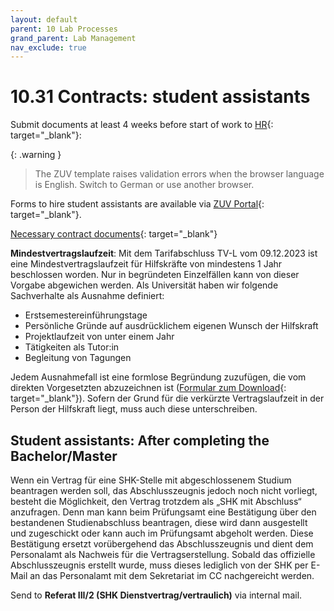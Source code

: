 ```yaml
---
layout: default
parent: 10 Lab Processes
grand_parent: Lab Management
nav_exclude: true
---
```


# 10.31 Contracts: student assistants

Submit documents at least 4 weeks before start of work to [HR](https://www.uni-bamberg.de/abt-personal/personal3-3/team-zustaendigkeiten/){: target="_blank"}:

{: .warning }
> The ZUV template raises validation errors when the browser language is English. Switch to German or use another browser.

Forms to hire student assistants are available via [ZUV Portal](https://zuvportal.uni-bamberg.de/){: target="_blank"}.

[Necessary contract documents](https://www.uni-bamberg.de/fileadmin/abt-personal/Homepage_ab_2016-03/11_Formulare_Infos_Merkblaetter/Einstellungsunterlagen/Einstellungsunterl_Hilfskraefte.zip){: target="_blank"}

**Mindestvertragslaufzeit**: Mit dem Tarifabschluss TV-L vom 09.12.2023 ist eine Mindestvertragslaufzeit für Hilfskräfte von mindestens 1 Jahr beschlossen worden. Nur in begründeten Einzelfällen kann von dieser Vorgabe abgewichen werden. Als Universität haben wir folgende Sachverhalte als Ausnahme definiert:

- Erstsemestereinführungstage
- Persönliche Gründe auf ausdrücklichem eigenen Wunsch der Hilfskraft
- Projektlaufzeit von unter einem Jahr
- Tätigkeiten als Tutor:in
- Begleitung von Tagungen

Jedem Ausnahmefall ist eine formlose Begründung zuzufügen, die vom direkten Vorgesetzten abzuzeichnen ist ([Formular zum Download](https://www.uni-bamberg.de/fileadmin/abt-personal/Homepage_ab_2016-03/11_Formulare_Infos_Merkblaetter/Hilfskraefte/Begr%C3%BCndung_Vertragslaufzeit.pdf?utm_source=chatgpt.com){: target="_blank"}). Sofern der Grund für die verkürzte Vertragslaufzeit in der Person der Hilfskraft liegt, muss auch diese unterschreiben.

## Student assistants: After completing the Bachelor/Master

Wenn ein Vertrag für eine SHK-Stelle mit abgeschlossenem Studium beantragen werden soll, das Abschlusszeugnis jedoch noch nicht vorliegt, besteht die Möglichkeit, den Vertrag trotzdem als „SHK mit Abschluss“ anzufragen.
Denn man kann beim Prüfungsamt eine Bestätigung über den bestandenen Studienabschluss beantragen, diese wird dann ausgestellt und zugeschickt oder kann auch im Prüfungsamt abgeholt werden. Diese Bestätigung ersetzt vorübergehend das Abschlusszeugnis und dient dem Personalamt als Nachweis für die Vertragserstellung.
Sobald das offizielle Abschlusszeugnis erstellt wurde, muss dieses lediglich von der SHK per E-Mail an das Personalamt mit dem Sekretariat im CC nachgereicht werden.

Send to **Referat III/2 (SHK Dienstvertrag/vertraulich)** via internal mail.
